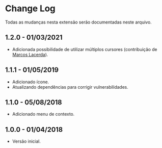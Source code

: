 # Change Log

Todas as mudanças nesta extensão serão documentadas neste arquivo.

## 1.2.0 - 01/03/2021
- Adicionada possibilidade de utilizar múltiplos cursores (contribuição de [Marcos Lacerda](https://github.com/marcosalpereira)).

## 1.1.1 - 01/05/2019
- Adicionado ícone.
- Atualizando dependências para corrigir vulnerabilidades.

## 1.1.0 - 05/08/2018
- Adicionado menu de contexto.

## 1.0.0 - 01/04/2018
- Versão inicial.
